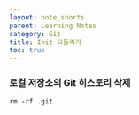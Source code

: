 ```yaml
---
layout: note_shorts
parent: Learning Notes
category: Git
title: Init 되돌리기
toc: true
---
```


### 로컬 저장소의 Git 히스토리 삭제

```
rm -rf .git
```